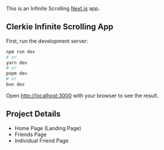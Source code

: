 This is an Infinite Scrolling [Next.js](https://nextjs.org/) app.

## Clerkie Infinite Scrolling App

First, run the development server:

```bash
npm run dev
# or
yarn dev
# or
pnpm dev
# or
bun dev
```

Open [http://localhost:3000](http://localhost:3000) with your browser to see the result.

## Project Details

- Home Page (Landing Page)
- Friends Page
- Individual Friend Page
